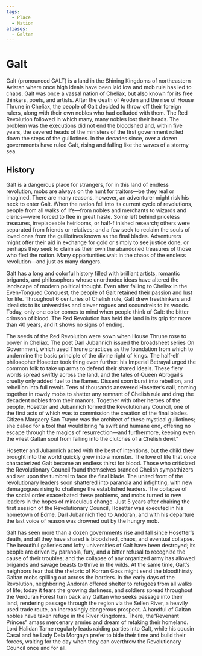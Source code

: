 ```yaml
---
tags:
  - Place
  - Nation
aliases:
  - Galtan
---
```

# Galt
Galt (pronounced GALT) is a land in the Shining Kingdoms of northeastern Avistan where once high ideals have been laid low and mob rule has led to chaos. Galt was once a vassal nation of Cheliax, but also known for its free thinkers, poets, and artists. After the death of Aroden and the rise of House Thrune in Cheliax, the people of Galt decided to throw off their foreign rulers, along with their own nobles who had colluded with them. The Red Revolution followed in which many, many nobles lost their heads. The problem was the executions did not end the bloodshed and, within five years, the severed heads of the ministers of the first government rolled down the steps of the guillotines. In the decades since, over a dozen governments have ruled Galt, rising and falling like the waves of a stormy sea.

## History
Galt is a dangerous place for strangers, for in this land of endless revolution, mobs are always on the hunt for traitors—be they real or imagined. There are many reasons, however, an adventurer might risk his neck to enter Galt. When the nation fell into its current cycle of revolutions, people from all walks of life—from nobles and merchants to wizards and clerics—were forced to flee in great haste. Some left behind priceless treasures, irreplaceable heirlooms, or half-f inished research; others were separated from friends or relatives; and a few seek to reclaim the souls of loved ones from the guillotines known as the final blades. Adventurers might offer their aid in exchange for gold or simply to see justice done, or perhaps they seek to claim as their own the abandoned treasures of those who fled the nation. Many opportunities wait in the chaos of the endless revolution—and just as many dangers.

Galt has a long and colorful history filled with brilliant artists, romantic brigands, and philosophers whose unorthodox ideas have altered the landscape of modern political thought. Even after falling to Cheliax in the Even-Tongued Conquest, the people of Galt retained their passion and lust for life. Throughout 6 centuries of Chelish rule, Galt drew freethinkers and idealists to its universities and clever rogues and scoundrels to its woods. Today, only one color comes to mind when people think of Galt: the bitter crimson of blood. The Red Revolution has held the land in its grip for more than 40 years, and it shows no signs of ending.

The seeds of the Red Revolution were sown when House Thrune rose to power in Cheliax. The poet Darl Jubannich issued the broadsheet series On Government, which used Thrune practices as the foundation from which to undermine the basic principle of the divine right of kings. The half-elf philosopher Hosetter took thing even further: his Imperial Betrayal urged the common folk to take up arms to defend their shared ideals. These fiery words spread swiftly across the land, and the tales of Queen Abrogail’s cruelty only added fuel to the flames. Dissent soon burst into rebellion, and rebellion into full revolt. Tens of thousands answered Hosetter’s call, coming together in rowdy mobs to shatter any remnant of Chelish rule and drag the decadent nobles from their manors. Together with other heroes of the people, Hosetter and Jubannich formed the Revolutionary Council, one of the first acts of which was to commission the creation of the final blades. Citizen Margaery San Trayne was the architect of these mystical guillotines; she called for a tool that would bring “a swift and humane end, offering no escape through the magics of resurrection—and furthermore, keeping even the vilest Galtan soul from falling into the clutches of a Chelish devil.”

Hosetter and Jubannich acted with the best of intentions, but the child they brought into the world quickly grew into a monster. The love of life that once characterized Galt became an endless thirst for blood. Those who criticized the Revolutionary Council found themselves branded Chelish sympathizers and set upon the tumbrel to face the final blade. The united front of the revolutionary leaders soon shattered into paranoia and infighting, with new demagogues rising to challenge the established leaders. The collapse of the social order exacerbated these problems, and mobs turned to new leaders in the hopes of miraculous change. Just 5 years after chairing the first session of the Revolutionary Council, Hosetter was executed in his hometown of Edme. Darl Jubannich fled to Andoran, and with his departure the last voice of reason was drowned out by the hungry mob.

Galt has seen more than a dozen governments rise and fall since Hosetter’s death, and all they have shared is bloodshed, chaos, and eventual collapse. The beautiful galleries and lofty universities of Galt have been destroyed; its people are driven by paranoia, fury, and a bitter refusal to recognize the cause of their troubles; and the collapse of any organized army has allowed brigands and savage beasts to thrive in the wilds. At the same time, Galt’s neighbors fear that the rhetoric of Korran Goss might send the bloodthirsty Galtan mobs spilling out across the borders. In the early days of the Revolution, neighboring Andoran offered shelter to refugees from all walks of life; today it fears the growing darkness, and soldiers spread throughout the Verduran Forest turn back any Galtan who seeks passage into their land, rendering passage through the region via the Sellen River, a heavily used trade route, an increasingly dangerous prospect. A handful of Galtan nobles have taken refuge in the River Kingdoms. There, the“Revenant Princes” amass mercenary armies and dream of retaking their homeland. Lord Halidan Tarne regularly leads raiding parties into Galt, while his cousin Casal and he Lady Dela Morgayn prefer to bide their time and build their forces, waiting for the day when they can overthrow the Revolutionary Council once and for all.